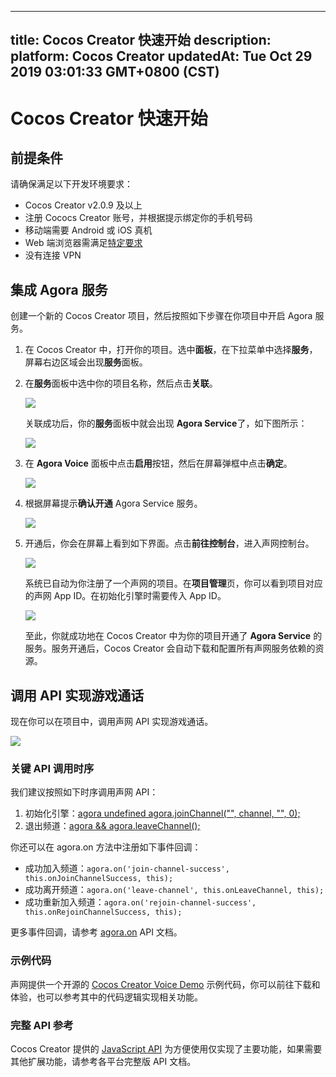 
---
title: Cocos Creator 快速开始
description: 
platform: Cocos Creator
updatedAt: Tue Oct 29 2019 03:01:33 GMT+0800 (CST)
---
# Cocos Creator 快速开始
## 前提条件

请确保满足以下开发环境要求：

- Cocos Creator v2.0.9 及以上
- 注册 Cococs Creator 账号，并根据提示绑定你的手机号码
- 移动端需要 Android 或 iOS 真机
- Web 端浏览器需满足[特定要求](https://docs.agora.io/cn/Audio%20Broadcast/web_prepare?platform=Web)
- 没有连接 VPN

## 集成 Agora 服务

创建一个新的 Cocos Creator 项目，然后按照如下步骤在你项目中开启 Agora 服务。

1. 在 Cocos Creator 中，打开你的项目。选中**面板**，在下拉菜单中选择**服务**，屏幕右边区域会出现**服务**面板。

2. 在**服务**面板中选中你的项目名称，然后点击**关联**。

	 ![](https://web-cdn.agora.io/docs-files/1562140562962)
	 
	 关联成功后，你的**服务**面板中就会出现 **Agora Service**了，如下图所示：
	 
	 ![](https://web-cdn.agora.io/docs-files/1562140613043)
	 
3. 在 **Agora Voice** 面板中点击**启用**按钮，然后在屏幕弹框中点击**确定**。

	 ![](https://web-cdn.agora.io/docs-files/1562140700136)
	 
4. 根据屏幕提示**确认开通** Agora Service 服务。

   ![](https://web-cdn.agora.io/docs-files/1554980416623)
	 
5. 开通后，你会在屏幕上看到如下界面。点击**前往控制台**，进入声网控制台。

   ![](https://web-cdn.agora.io/docs-files/1554980505910)
	 
	 系统已自动为你注册了一个声网的项目。在**项目管理**页，你可以看到项目对应的声网 App ID。在初始化引擎时需要传入 App ID。
	 
	 ![](https://web-cdn.agora.io/docs-files/1562140991881)
	 
   至此，你就成功地在 Cocos Creator 中为你的项目开通了 **Agora Service** 的服务。服务开通后，Cocos Creator 会自动下载和配置所有声网服务依赖的资源。

## 调用 API 实现游戏通话

现在你可以在项目中，调用声网 API 实现游戏通话。

![](https://web-cdn.agora.io/docs-files/1562322616769)

### 关键 API 调用时序

我们建议按照如下时序调用声网 API：

1. 初始化引擎：[agora undefined agora.joinChannel("", channel, "", 0);](../../cn/Interactive%20Gaming/game_coco.md)
3. 退出频道：[agora && agora.leaveChannel();](../../cn/Interactive%20Gaming/game_coco.md)

你还可以在 agora.on 方法中注册如下事件回调：

- 成功加入频道：`agora.on('join-channel-success', this.onJoinChannelSuccess, this);`
- 成功离开频道：`agora.on('leave-channel', this.onLeaveChannel, this);`
- 成功重新加入频道：`agora.on('rejoin-channel-success', this.onRejoinChannelSuccess, this);`

更多事件回调，请参考 [agora.on](../../cn/Interactive%20Gaming/game_coco.md) API 文档。

### 示例代码

声网提供一个开源的 [Cocos Creator Voice Demo](https://github.com/AgoraIO/Voice-Call-for-Mobile-Gaming/tree/master/Basic-Voice-Call-for-Gaming/Hello-CocosCreator-Voice-Agora) 示例代码，你可以前往下载和体验，也可以参考其中的代码逻辑实现相关功能。

### 完整 API 参考

Cocos Creator 提供的 [JavaScript API](../../cn/Interactive%20Gaming/game_coco.md) 为方便使用仅实现了主要功能，如果需要其他扩展功能，请参考各平台完整版 API 文档。
